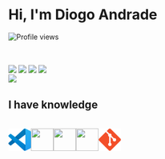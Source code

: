 <!--
<img align="right" height="590em" src="https://raw.githubusercontent.com/gist/maykbrito/618ef18e3bbb7cdfd200f3a4fc1aabc6/raw/201d47c76006c99fe0dc55ea92e76bdca5537f08/githubcard.svg"/> -->
<h1 align="left">Hi, I'm Diogo Andrade</h1>
<p align="left"> <img src="https://komarev.com/ghpvc/?username=DiogoAMoura&color=red" alt="Profile views" /> </p>
<br><br>
<a href="https://www.youtube.com/@sumamaproductions.1692" target="_blank"><img src="https://img.shields.io/badge/YouTube-FF0000?style=for-the-badge&logo=youtube&logoColor=white" target="_blank"></a>
  <a href="https://www.instagram.com/diogo_a_dam/" target="_blank"><img src="https://img.shields.io/badge/-Instagram-%23E4405F?style=for-the-badge&logo=instagram&logoColor=white" target="_blank"></a> 
  <a href="diogo.andradejan@gmail.com"><img src="https://img.shields.io/badge/-Gmail-%23333?style=for-the-badge&logo=gmail&logoColor=white" target="_blank"></a>
  <a href="https://www.linkedin.com/in/diogo-andrade-246aa521b/" target="_blank"><img src="https://img.shields.io/badge/-LinkedIn-%230077B5?style=for-the-badge&logo=linkedin&logoColor=white" target="_blank"></a> 
<br>

<img height="180em" style="display: inline_block" src="https://github-readme-stats.vercel.app/api?username=DiogoAndradeDAM&show_icons=true&theme=dracula&include_all_commits=true&count_private=true"/>

<br>

## I have knowledge
<br>
<div style="width:100">
<img src="https://raw.githubusercontent.com/devicons/devicon/master/icons/vscode/vscode-original.svg" width="45" height="45" align="left">
<img src="https://cdn.jsdelivr.net/gh/devicons/devicon/icons/html5/html5-original.svg" width="45" height="45" align="left">
<img src="https://cdn.jsdelivr.net/gh/devicons/devicon/icons/css3/css3-original.svg" width="45" height="45" align="left">
<img src="https://cdn.jsdelivr.net/gh/devicons/devicon/icons/csharp/csharp-original.svg" width="45" height="45" align="left">

<!--<img src="https://cdn.jsdelivr.net/gh/devicons/devicon/icons/cplusplus/cplusplus-original.svg" width="45" height="45" align="left">
<img src="https://cdn.jsdelivr.net/gh/devicons/devicon/icons/sdl/sdl-plain.svg"" width="45" height="45" align="left">-->
<img src="https://raw.githubusercontent.com/devicons/devicon/master/icons/git/git-original.svg" width="45" height="45" align="left">
</div>

